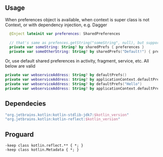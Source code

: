 ## Usage

When preferences object is available, when context is super class is not Context, or with dependency injection, e.g. Dagger
```kotlin
  @Inject lateinit var preferences: SharedPreferences
  
  // that's same as prefences.getString("someString", null), but supports both reading and writing
  private var someString: String? by sharedPrefs { preferences } 
  private var someOtherString: String? by sharedPrefs("Default!") { preferences } 
```
Or, use default shared preferences in activity, fragment, service, etc. All below are valid
```kotlin
private var webserviceAddress: String? by defaultPrefs()
private var webserviceAddress: String? by applicationContext.defaultPrefs()
private var webserviceAddress: String? by defaultPrefs("Hello")
private var webserviceAddress: String? by applicationContext.defaultPrefs("Hello")
```
 
## Dependecies

```groovy
"org.jetbrains.kotlin:kotlin-stdlib-jdk7:$kotlin_version"
"org.jetbrains.kotlin:kotlin-reflect:$kotlin_version"
```

## Proguard

```proguard
-keep class kotlin.reflect.** { *; }
-keep class kotlin.Metadata { *; }
```
